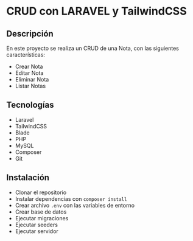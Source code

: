 <!-- explicar proyecto -->
# CRUD con LARAVEL y TailwindCSS
## Descripción
En este proyecto se realiza un CRUD de una Nota, con las siguientes características:
- Crear Nota
- Editar Nota
- Eliminar Nota
- Listar Notas
## Tecnologías
- Laravel
- TailwindCSS
- Blade
- PHP
- MySQL
- Composer
- Git
## Instalación
- Clonar el repositorio
- Instalar dependencias con `composer install`
- Crear archivo `.env` con las variables de entorno
- Crear base de datos
- Ejecutar migraciones
- Ejecutar seeders
- Ejecutar servidor

